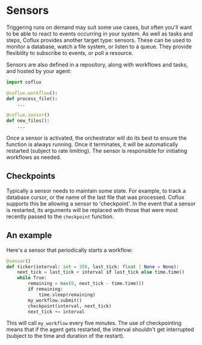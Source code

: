 # Sensors

Triggering runs on demand may suit some use cases, but often you'll want to be able to react to events occurring in your system. As well as tasks and steps, Coflux provides another target type: sensors. These can be used to monitor a database, watch a file system, or listen to a queue. They provide flexibility to subscribe to events, or poll a resource.

Sensors are also defined in a repository, along with workflows and tasks, and hosted by your agent:

```python
import coflux

@coflux.workflow():
def process_file():
    ...

@coflux.sensor()
def new_files():
    ...
```

Once a sensor is activated, the orchestrator will do its best to ensure the function is always running. Once it terminates, it will be automatically restarted (subject to rate limiting). The sensor is responsible for initiating workflows as needed.

## Checkpoints

Typically a sensor needs to maintain some state. For example, to track a database cursor, or the name of the last file that was processed. Coflux supports this be allowing a sensor to 'checkpoint'. In the event that a sensor is restarted, its arguments will be replaced with those that were most recently passed to the `checkpoint` function.

## An example

Here's a sensor that periodically starts a workflow:

```python
@sensor()
def ticker(interval: int = 300, last_tick: float | None = None):
    next_tick = last_tick + interval if last_tick else time.time()
    while True:
        remaining = max(0, next_tick - time.time())
        if remaining:
            time.sleep(remaining)
        my_workflow.submit()
        checkpoint(interval, next_tick)
        next_tick += interval
```

This will call `my_workflow` every five minutes. The use of checkpointing means that if the agent gets restarted, the interval shouldn't get interrupted (subject to the time and duration of the restart).

